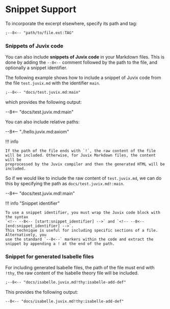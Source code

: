 # Snippet Support

To incorporate the excerpt elsewhere, specify its path and tag:

```markdown
;--8<-- "path/to/file.ext:TAG"
```

### Snippets of Juvix code

You can also include **snippets of Juvix code** in your Markdown files. This is
done by adding the `--8<--` comment followed by the path to the file, and
optionally a snippet identifier.

The following example shows how to include a snippet of Juvix code from the
file `test.juvix.md` with the identifier `main`.

```markdown
;--8<-- "docs/test.juvix.md:main"
```

which provides the following output:

--8<-- "docs/test.juvix.md:main"

You can also include relative paths:

--8<-- "./hello.juvix.md:axiom"


!!! info

    If the path of the file ends with `!`, the raw content of the file
    will be included. Otherwise, for Juvix Markdown files, the content will be
    preprocessed by the Juvix compiler and then the generated HTML will be
    included.

So if we would like to include the raw content of `test.juvix.md`, we can do
this by specifying the path as `docs/test.juvix.md!:main`.

--8<-- "docs/test.juvix.md!:main"

!!! info "Snippet identifier"

    To use a snippet identifier, you must wrap the Juvix code block with the syntax
    `<!-- --8<-- [start:snippet_identifier] -->` and `<!-- --8<-- [end:snippet_identifier] -->`.
    This technique is useful for including specific sections of a file. Alternatively, you
    use the standard `--8<--` markers within the code and extract the snippet by appending a ! at the end of the path.

### Snippet for generated Isabelle files

For including generated Isabelle files, the path of the file must end with
`!thy`, the raw content of the Isabelle theory file will be included.

```markdown
;--8<-- "docs/isabelle.juvix.md!thy:isabelle-add-def"
```

This provides the following output:

```isabelle title="isabelle.thy from isabelle.juvix.md"
--8<-- "docs/isabelle.juvix.md!thy:isabelle-add-def"
```
